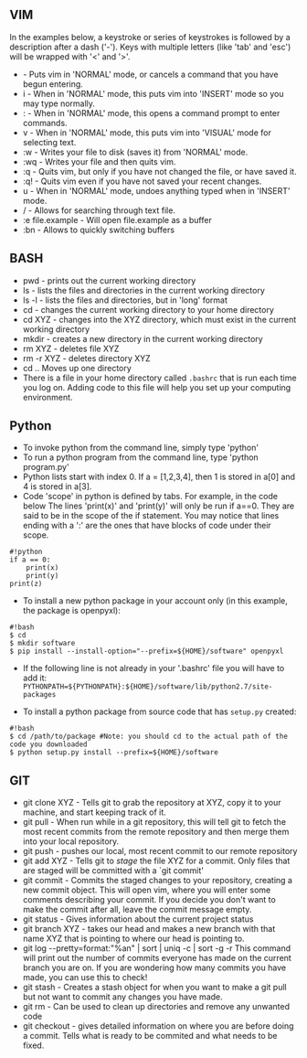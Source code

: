 ## VIM

In the examples below, a keystroke or series of keystrokes is followed by a 
description after a dash ('-').  Keys with multiple letters (like 'tab' and 
'esc') will be wrapped with '<' and '>'. 

*   <esc> - Puts vim in 'NORMAL' mode, or cancels a command that you have 
        begun entering.
*   i - When in 'NORMAL' mode, this puts vim into 'INSERT' mode so you may 
        type normally. 
*   : - When in 'NORMAL' mode, this opens a command prompt to enter commands.
*   v - When in 'NORMAL' mode, this puts vim into 'VISUAL' mode for selecting 
        text.
*   :w<enter> - Writes your file to disk (saves it) from 'NORMAL' mode.
*   :wq<enter> - Writes your file and then quits vim.
*   :q - Quits vim, but only if you have not changed the file, or have saved 
        it.
*   :q! - Quits vim even if you have not saved your recent changes.
*   u - When in 'NORMAL' mode, undoes anything typed when in 'INSERT' mode.
*   / - Allows for searching through text file.
*   :e file.example - Will open file.example as a buffer
*   :bn - Allows to quickly switching buffers

## BASH
*   pwd - prints out the current working directory
*   ls - lists the files and directories in the current working directory
*   ls -l - lists the files and directories, but in 'long' format
*   cd - changes the current working directory to your home directory
*   cd XYZ - changes into the XYZ directory, which must exist in the current
        working directory
*   mkdir - creates a new directory in the current working directory
*   rm XYZ - deletes file XYZ
*   rm -r XYZ - deletes directory XYZ
*   cd ..  Moves up one directory
*   There is a file in your home directory called `.bashrc` that is run each 
    time you log on.  Adding code to this file will help you set up your
    computing environment.


## Python
*   To invoke python from the command line, simply type 'python'
*   To run a python program from the command line, type 'python program.py'
*   Python lists start with index 0.  If a = [1,2,3,4], then 1 is stored in 
        a[0] and 4 is stored in a[3].
*   Code 'scope' in python is defined by tabs.  For example, in the code below
        The lines 'print(x)' and 'print(y)' will only be run if a==0.  They are 
        said to be in the scope of the if statement.  You may notice that 
        lines ending with a ':' are the ones that have blocks of code under
        their scope.

```
#!python
if a == 0:
    print(x)
    print(y)
print(z)
```

*   To install a new python package in your account only (in this example, the package is openpyxl):

```
#!bash
$ cd
$ mkdir software
$ pip install --install-option="--prefix=${HOME}/software" openpyxl
```

*   If the following line is not already in your '.bashrc' file you will have to add it:
    `PYTHONPATH=${PYTHONPATH}:${HOME}/software/lib/python2.7/site-packages`

*   To install a python package from source code that has `setup.py` created:

```
#!bash
$ cd /path/to/package #Note: you should cd to the actual path of the code you downloaded
$ python setup.py install --prefix=${HOME}/software
```

## GIT

*   git clone XYZ - Tells git to grab the repository at XYZ, copy it to 
        your machine, and start keeping track of it.
*   git pull - When run while in a git repository, this will tell git to
        fetch the most recent commits from the remote repository and then
        merge them into your local repository.
*   git push - pushes our local, most recent commit to our remote repository  
*   git add XYZ - Tells git to *stage* the file XYZ for a commit.  Only 
        files that are staged will be committed with a `git commit' 
*   git commit - Commits the staged changes to your repository, creating a
        new commit object.  This will open vim, where you will enter some
        comments describing your commit.  If you decide you don't want to 
        make the commit after all, leave the commit message empty.
*   git status - Gives information about the current project status  
*   git branch XYZ - takes our head and makes a new branch with that name XYZ
	that is pointing to where our head is pointing to.
*   git log --pretty=format:"%an" | sort | uniq -c | sort -g -r
	This command will print out the number of commits everyone has made 
	on the current branch you are on.  If you are wondering how many 
	commits you have made, you can use this to check!
*   git stash - Creates a stash object for when you want to make a git pull but 
		not want to commit any changes you have made.
*   git rm - Can be used to clean up directories and remove any unwanted code
*   git checkout - gives detailed information on where you are before doing a 
	commit. Tells what is ready to be commited and what needs to be fixed.
